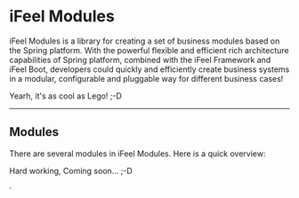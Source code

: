 #  iFeel Modules

iFeel Modules is a library for creating a set of business modules based on the Spring platform. With the powerful flexible and efficient rich architecture capabilities of Spring platform, combined with the iFeel Framework and iFeel Boot, developers could quickly and efficiently create business systems in a modular, configurable and pluggable way for different business cases!

Yearh, it's as cool as Lego! ;-D

------

## Modules

There are several modules in iFeel Modules. Here is a quick overview:

Hard working, Coming soon... ;-D

·